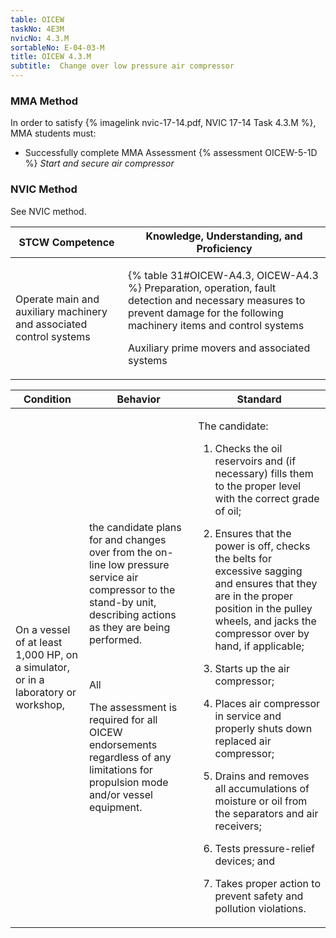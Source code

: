 ```yaml
---
table: OICEW
taskNo: 4E3M
nvicNo: 4.3.M 
sortableNo: E-04-03-M
title: OICEW 4.3.M 
subtitle:  Change over low pressure air compressor
---
```



### MMA Method

In order to satisfy  {% imagelink nvic-17-14.pdf, NVIC 17-14 Task 4.3.M %}, MMA students must:

* Successfully complete MMA Assessment {% assessment OICEW-5-1D %} *Start and secure air compressor*


### NVIC Method

<a onclick="togglevisibility('nvic_methods')" >See NVIC method.</a>

<div id='nvic_methods' class='hide'>

<table>
<thead>
<tr>
<th class='forty'> STCW Competence </th>
<th class='sixty'> Knowledge, Understanding, and Proficiency </th>
</tr>
</thead>




<tbody>
<tr><td markdown='1'>

Operate main and auxiliary machinery and associated control systems

</td><td markdown='1'>

{% table 31#OICEW-A4.3, OICEW-A4.3 %} Preparation, operation, fault detection and necessary measures to prevent damage for the following machinery items and control systems 

Auxiliary prime movers and associated systems

</td></tr>


</tbody>
</table>


<table>
<thead>
<tr><th class='twenty'>  Condition </th><th class='twenty'> Behavior </th><th  class='sixty'>Standard </th></tr>
</thead>
<tbody >



<tr><td markdown='1'>

On a vessel of at least 1,000 HP, on a simulator, or in a laboratory or workshop,

</td><td markdown='1'>

the candidate plans for and changes over from the on-line low pressure service air compressor to the stand-by unit, describing actions as they are being performed.

<br>

<div class="tooltip" markdown='1'>

All

The assessment is required for all OICEW endorsements regardless of any limitations for propulsion mode and/or vessel equipment.

</div>


</td><td markdown='1'>

The candidate:

1. Checks the oil reservoirs and (if necessary) fills them to the proper level with the correct grade of oil;

2. Ensures that the power is off, checks the belts for excessive sagging and ensures that they are in the proper position in the pulley wheels, and jacks the compressor over by hand, if applicable;

3. Starts up the air compressor;

4. Places air compressor in service and properly shuts down replaced air compressor;

5. Drains and removes all accumulations of moisture or oil from the separators and air receivers;

6. Tests pressure-relief devices; and

7. Takes proper action to prevent safety and pollution violations.

</td></tr>
</tbody>
</table>
</div>
